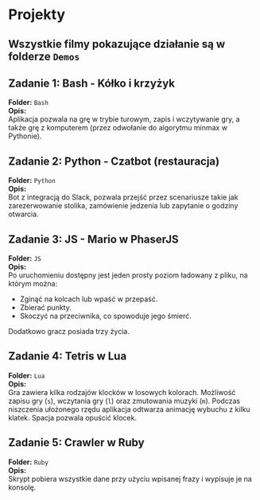 # Projekty

## Wszystkie filmy pokazujące działanie są w folderze `Demos`

## Zadanie 1: Bash - Kółko i krzyżyk
**Folder:** `Bash`  
**Opis:**  
Aplikacja pozwala na grę w trybie turowym, zapis i wczytywanie gry, a także grę z komputerem (przez odwołanie do algorytmu minmax w Pythonie).

## Zadanie 2: Python - Czatbot (restauracja)
**Folder:** `Python`  
**Opis:**  
Bot z integracją do Slack, pozwala przejść przez scenariusze takie jak zarezerwowanie stolika, zamówienie jedzenia lub zapytanie o godziny otwarcia.

## Zadanie 3: JS - Mario w PhaserJS
**Folder:** `JS`  
**Opis:**  
Po uruchomieniu dostępny jest jeden prosty poziom ładowany z pliku, na którym można:
- Zginąć na kolcach lub wpaść w przepaść.
- Zbierać punkty.
- Skoczyć na przeciwnika, co spowoduje jego śmierć.

Dodatkowo gracz posiada trzy życia.

## Zadanie 4: Tetris w Lua
**Folder:** `Lua`  
**Opis:**  
Gra zawiera kilka rodzajów klocków w losowych kolorach. Możliwość zapisu gry (`s`), wczytania gry (`l`) oraz zmutowania muzyki (`m`). Podczas niszczenia ułożonego rzędu aplikacja odtwarza animację wybuchu z kilku klatek. Spacja pozwala opuścić klocek.

## Zadanie 5: Crawler w Ruby
**Folder:** `Ruby`  
**Opis:**  
Skrypt pobiera wszystkie dane przy użyciu wpisanej frazy i wypisuje je na konsolę.
